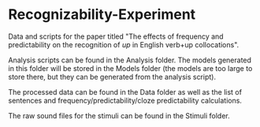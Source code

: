 # Recognizability-Experiment

Data and scripts for the paper titled "The effects of frequency and predictability on the recognition of *up* in English verb+up collocations".

Analysis scripts can be found in the Analysis folder. The models generated in this folder will be stored in the Models folder (the models are too large to store there, but they can be generated from the analysis script).

The processed data can be found in the Data folder as well as the list of sentences and frequency/predictability/cloze predictability calculations.

The raw sound files for the stimuli can be found in the Stimuli folder.


